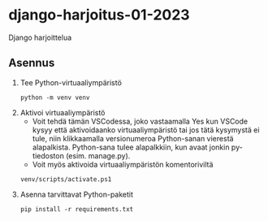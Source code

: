 # django-harjoitus-01-2023
Django harjoittelua


## Asennus
1. Tee Python-virtuaaliympäristö
   ```
   python -m venv venv
   ```
2. Aktivoi virtuaaliympäristö
   - Voit tehdä tämän VSCodessa, joko vastaamalla Yes kun VSCode kysyy että aktivoidaanko virtuaaliympäristö tai jos tätä kysymystä ei
   tule, niin klikkaamalla versionumeroa Python-sanan vierestä
   alapalkista. Python-sana tulee alapalkkiin, kun avaat jonkin
   py-tiedoston (esim. manage.py).
    - Voit myös aktivoida virtuaaliympäristön komentoriviltä
    ```
    venv/scripts/activate.ps1
    ```
3. Asenna tarvittavat Python-paketit
    ```
    pip install -r requirements.txt
    ```
    